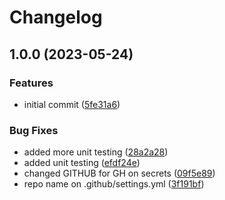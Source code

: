 # Changelog

## 1.0.0 (2023-05-24)


### Features

* initial commit ([5fe31a6](https://github.com/dworac/logger/commit/5fe31a659bb4e6765418019a6e54f076bb1e7f5d))


### Bug Fixes

* added more unit testing ([28a2a28](https://github.com/dworac/logger/commit/28a2a28c6bb7e037fa801f847dde571a7e1b10fb))
* added unit testing ([efdf24e](https://github.com/dworac/logger/commit/efdf24edb2ab2bfa96047c0310a692a320c38cda))
* changed GITHUB for GH on secrets ([09f5e89](https://github.com/dworac/logger/commit/09f5e890f5e098f5f175ee570d92dfffa5c362ad))
* repo name on .github/settings.yml ([3f191bf](https://github.com/dworac/logger/commit/3f191bfbc6c9f9e4afed1b4666c33b9ed4b8b7d3))
